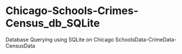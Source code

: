 # Chicago-Schools-Crimes-Census_db_SQLite
Database Querying using SQLite on Chicago SchoolsData-CrimeData-CensusData
